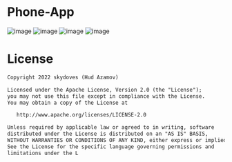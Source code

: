 # Phone-App
![image](https://user-images.githubusercontent.com/103598601/170830248-04d54671-26c4-481a-a89c-8ef37040aaed.png)
![image](https://user-images.githubusercontent.com/103598601/170830254-606173c6-a338-41f6-a5ff-787a2b0c0897.png)
![image](https://user-images.githubusercontent.com/103598601/170830261-fbf77d97-1c1a-4d27-8022-6cc40b747295.png)
![image](https://user-images.githubusercontent.com/103598601/170830272-0f3d1737-3bd9-4cc3-b888-6e67a6d7d2c0.png)

# License
```xml
Copyright 2022 skydoves (Hud Azamov)

Licensed under the Apache License, Version 2.0 (the "License");
you may not use this file except in compliance with the License.
You may obtain a copy of the License at

   http://www.apache.org/licenses/LICENSE-2.0

Unless required by applicable law or agreed to in writing, software
distributed under the License is distributed on an "AS IS" BASIS,
WITHOUT WARRANTIES OR CONDITIONS OF ANY KIND, either express or implied.
See the License for the specific language governing permissions and
limitations under the L
